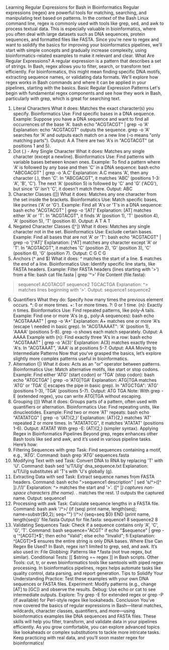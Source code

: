 Learning Regular Expressions for Bash in Bioinformatics
Regular expressions (regex) are powerful tools for matching, searching, and manipulating text based on patterns. In the context of the Bash Linux command line, regex is commonly used with tools like grep, sed, and awk to process textual data. This is especially valuable in bioinformatics, where you often deal with large datasets such as DNA sequences, protein sequences, and formatted files like FASTA. Since you're new to regex and want to solidify the basics for improving your bioinformatics pipelines, we'll start with simple concepts and gradually increase complexity, using bioinformatics-related examples to make it relevant and clear.
What Are Regular Expressions?
A regular expression is a pattern that describes a set of strings. In Bash, regex allows you to filter, search, or transform text efficiently. For bioinformatics, this might mean finding specific DNA motifs, extracting sequence names, or validating data formats. We'll explore how regex works in Bash commands and where it can be applied in your pipelines, starting with the basics.
Basic Regular Expression Patterns
Let's begin with fundamental regex components and see how they work in Bash, particularly with grep, which is great for searching text.
1. Literal Characters
What it does: Matches the exact character(s) you specify.
Bioinformatics Use: Find specific bases in a DNA sequence.
Example:
Suppose you have a DNA sequence and want to find all occurrences of the base 'A'.
bash
echo "ACGTACGT" | grep -o 'A'
Explanation:
echo "ACGTACGT" outputs the sequence.
grep -o 'A' searches for 'A' and outputs each match on a new line (-o means "only matching parts").
Output:
A
A
There are two 'A's in "ACGTACGT" (at positions 1 and 5).
2. Dot (.) - Any Single Character
What it does: Matches any single character (except a newline).
Bioinformatics Use: Find patterns with variable bases between known ones.
Example:
To find a pattern where 'A' is followed by any base and then 'C' in a DNA sequence:
bash
echo "ABCGACGT" | grep -o 'A.C'
Explanation:
A.C means 'A', then any character (.), then 'C'.
In "ABCGACGT", it matches 'ABC' (positions 1-3: 'A', 'B', 'C').
The next 'A' (position 5) is followed by 'C' and 'G' ('ACG'), but since 'G' isn't 'C', it doesn't match there.
Output:
ABC
3. Character Classes ([])
What it does: Matches any one character from the set inside the brackets.
Bioinformatics Use: Match specific bases, like purines ('A' or 'G').
Example:
Find all 'A's or 'T's in a DNA sequence:
bash
echo "ACGTACGT" | grep -o '[AT]'
Explanation:
[AT] matches either 'A' or 'T'.
In "ACGTACGT", it finds 'A' (position 1), 'T' (position 4), 'A' (position 5), 'T' (position 8).
Output:
A
T
A
T
4. Negated Character Classes ([^])
What it does: Matches any single character not in the set.
Bioinformatics Use: Exclude certain bases.
Example:
Find all bases that are not 'A' or 'T':
bash
echo "ACGTACGT" | grep -o '[^AT]'
Explanation:
[^AT] matches any character except 'A' or 'T'.
In "ACGTACGT", it matches 'C' (position 2), 'G' (position 3), 'C' (position 6), 'G' (position 7).
Output:
C
G
C
G
5. Anchors (^ and $)
What it does:
^ matches the start of a line.
$ matches the end of a line.
Bioinformatics Use: Identify specific line starts, like FASTA headers.
Example:
Filter FASTA headers (lines starting with '>') from a file:
bash
cat file.fasta | grep '^>'
File Content (file.fasta):
>sequence1
ACGTACGT
>sequence2
TGCACTGA
Explanation:
^> matches lines beginning with '>'.
Output:
>sequence1
>sequence2
6. Quantifiers
What they do: Specify how many times the previous element occurs.
*: 0 or more times.
+: 1 or more times.
?: 0 or 1 time.
{n}: Exactly n times.
Bioinformatics Use: Find repeated patterns, like poly-A tails.
Example:
Find one or more 'A's (e.g., poly-A sequences):
bash
echo "ACGTAAAAT" | grep -o 'A\+'
Explanation:
A\+ matches one or more 'A's (escape \ needed in basic grep).
In "ACGTAAAAT": 'A' (position 1), 'AAAA' (positions 5-8).
grep -o shows each match separately.
Output:
A
AAAA
Example with {n}:
Find exactly three 'A's in a row:
bash
echo "ACGTAAAT" | grep -o 'A\{3\}'
Explanation:
A\{3\} matches exactly three 'A's.
In "ACGTAAAT", 'AAA' is at positions 5-7.
Output:
AAA
Moving to Intermediate Patterns
Now that you've grasped the basics, let’s explore slightly more complex patterns useful in bioinformatics.
7. Alternation (|)
What it does: Acts as an "or" operator between patterns.
Bioinformatics Use: Match alternative motifs, like start or stop codons.
Example:
Find either 'ATG' (start codon) or 'TGA' (stop codon):
bash
echo "ATGCTGA" | grep -o 'ATG\|TGA'
Explanation:
ATG\|TGA matches 'ATG' or 'TGA' (\| escapes the pipe in basic grep).
In "ATGCTGA": 'ATG' (positions 1-3), 'TGA' (positions 5-7).
Output:
ATG
TGA
Note: With grep -E (extended regex), you can write ATG|TGA without escaping.
8. Grouping (())
What it does: Groups parts of a pattern, often used with quantifiers or alternation.
Bioinformatics Use: Find repeating units, like dinucleotides.
Example:
Find two or more 'AT' repeats:
bash
echo "ATATATCG" | grep -o '\(AT\)\{2,\}'
Explanation:
\(AT\)\{2,\} matches 'AT' repeated 2 or more times.
In "ATATATCG", it matches 'ATATAT' (positions 1-6).
Output:
ATATAT
With grep -E: (AT){2,} (simpler syntax).
Applying Regex in Bioinformatics Pipelines
Beyond grep, regex enhances other Bash tools like sed and awk, and it’s used in various pipeline tasks. Here’s how:
1. Filtering Sequences with grep
Task: Find sequences containing a motif, e.g., 'ATG'.
Command:
bash
grep 'ATG' sequences.fasta
2. Modifying Text with sed
Task: Convert DNA to RNA by replacing 'T' with 'U'.
Command:
bash
sed 's/T/U/g' dna_sequence.txt
Explanation: s/T/U/g substitutes all 'T's with 'U's globally (g).
3. Extracting Data with sed
Task: Extract sequence names from FASTA headers.
Command:
bash
echo ">sequence1 description" | sed 's/^>\([^ ]*\).*/\1/'
Explanation:
^> matches the start and '>'.
\([^ ]*\) captures non-space characters (the name).
.* matches the rest.
\1 outputs the captured name.
Output:
sequence1
4. Processing with awk
Task: Calculate sequence lengths in a FASTA file.
Command:
bash
awk '/^>/ {if (seq) print name, length(seq); name=substr($0,2); seq=""} !/^>/ {seq=seq $0} END {print name, length(seq)}' file.fasta
Output for file.fasta:
sequence1 8
sequence2 8
5. Validating Sequences
Task: Check if a sequence contains only 'A', 'C', 'G', 'T'.
Command:
bash
sequence="ACGT"
if echo "$sequence" | grep -q '^[ACGT]*$'; then echo "Valid"; else echo "Invalid"; fi
Explanation: ^[ACGT]*$ ensures the entire string is only DNA bases.
Where Else Can Regex Be Used?
In Bash, regex isn’t limited to grep, sed, and awk. It’s also used in:
File Globbing: Patterns like *.fasta (not true regex, but similar).
Conditional Tests: [[ $string =~ regex ]] in Bash scripts.
Other Tools: cut, tr, or even bioinformatics tools like samtools with piped regex processing.
In bioinformatics pipelines, regex helps automate tasks like quality control, data parsing, and report generation.
Tips to Solidify Your Understanding
Practice: Test these examples with your own DNA sequences or FASTA files.
Experiment: Modify patterns (e.g., change [AT] to [GC]) and observe the results.
Debug: Use echo or cat to see intermediate outputs.
Explore: Try grep -E for extended regex or grep -P (if available) for Perl-style regex like lookaheads.
Conclusion
You’ve now covered the basics of regular expressions in Bash—literal matches, wildcards, character classes, quantifiers, and more—using bioinformatics examples like DNA sequences and FASTA files. These skills will help you filter, transform, and validate data in your pipelines efficiently. As you grow comfortable, you can explore advanced topics like lookaheads or complex substitutions to tackle more intricate tasks. Keep practicing with real data, and you’ll soon master regex for bioinformatics!
